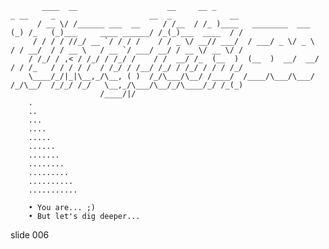 
           ____  __                    __     __ _                           _ __     _                     __  _             __
          / __ \/ /______ ___  __     / /__  / /_ )____   ________  ___     (_) /_   (_)___     ____ ______/ /_(_)___  ____  / /
         / / / / //_/ __ `/ / / /    / / _ \/ __// ___/  / ___/ _ \/ _ \   / / __/  / / __ \   / __ `/ ___/ __/ / __ \/ __ \/ /
        / /_/ / ,< / /_/ / /_/ /    / /  __/ /_  (__  )  (__  )  __/  __/  / / /_   / / / / /  / /_/ / /__/ /_/ / /_/ / / / /_/
        \____/_/|_|\__,_/\__, ( )  /_/\___/\__/ /____/  /____/\___/\___/  /_/\__/  /_/_/ /_/   \__,_/\___/\__/_/\____/_/ /_(_)
                        /____/|/
        .
        ..
        ...
        ....
        .....
        ......
        .......
        ........
        .........
        ..........
        ...........

        • You are... ;)
        • But let's dig deeper...















































































slide 006

